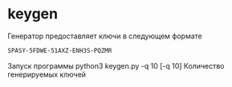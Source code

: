 # keygen
Генератор предоставляет ключи в следующем формате
```sh
SPASY-5FDWE-51AXZ-ENH3S-PQZMR
```
Запуск программы python3 keygen.py -q 10
[-q 10] Количество генерируемых ключей
